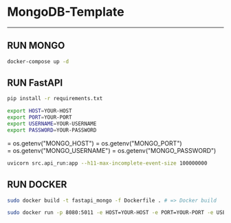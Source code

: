 # MongoDB-Template
- - - 
## RUN MONGO

```bash
docker-compose up -d
```

## RUN FastAPI

```bash
pip install -r requirements.txt
```

```bash
export HOST=YOUR-HOST
export PORT=YOUR-PORT
export USERNAME=YOUR-USERNAME
export PASSWORD=YOUR-PASSWORD
```
 = os.getenv("MONGO_HOST")
 = os.getenv("MONGO_PORT")  
 = os.getenv("MONGO_USERNAME")
 = os.getenv("MONGO_PASSWORD")


```bash
uvicorn src.api_run:app --h11-max-incomplete-event-size 100000000
```

## RUN DOCKER

```bash
sudo docker build -t fastapi_mongo -f Dockerfile . # => Docker build
```
```bash
sudo docker run -p 8080:5011 -e HOST=YOUR-HOST -e PORT=YOUR-PORT -e USERNAME=YOUR-USERNAME -e PASSWORD=YOUR-PASSWORD fastapi_mongo # => Docker run
```